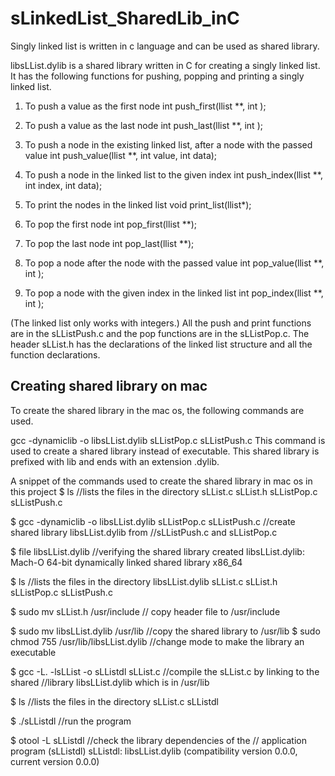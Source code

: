 # sLinkedList_SharedLib_inC
Singly linked list is written in c language and can be used as shared library.

libsLList.dylib is a shared library written in C for creating a singly linked list. It has the following functions for pushing, popping and printing a singly linked list.
1. To push a value as the first node
int push_first(llist **, int );

2. To push a value as the last node
int push_last(llist **, int );

3. To push a node in the existing linked list, after a node with the passed value
int push_value(llist **, int value, int data);

4. To push a node in the linked list to the given index
int push_index(llist **, int index, int data);

5. To print the nodes in the linked list 
void print_list(llist*);

6. To pop the first node
int pop_first(llist **);

7. To pop the last node
int pop_last(llist **);

8. To pop a node after the node with the passed value
int pop_value(llist **, int );

9. To pop a node with the given index in the linked list
int pop_index(llist **, int );

(The linked list only works with integers.)
All the push and print functions are in the sLListPush.c and the pop functions are in the sLListPop.c.
The header sLList.h has the declarations of the linked list structure and all the function declarations.

Creating shared library on mac
-------------------------------
To create the shared library in the mac os, the following commands are used.

gcc -dynamiclib -o libsLList.dylib sLListPop.c sLListPush.c
This command is used to create a shared library instead of executable. This shared library is prefixed with lib and ends with an extension .dylib. 

A snippet of the commands used to create the shared library in mac os in this project 
$ ls                                                            //lists the files in the directory
sLList.c	sLList.h	sLListPop.c	sLListPush.c

$ gcc -dynamiclib -o libsLList.dylib sLListPop.c sLListPush.c   //create shared library libsLList.dylib from                                                                       //sLListPush.c and sLListPop.c

$ file libsLList.dylib                                          //verifying the shared library created
libsLList.dylib: Mach-O 64-bit dynamically linked shared library x86_64

$ ls                                                            //lists the files in the directory
libsLList.dylib	sLList.c	sLList.h	sLListPop.c	sLListPush.c

$ sudo mv sLList.h /usr/include                                 // copy header file to /usr/include

$ sudo mv libsLList.dylib /usr/lib                              //copy the shared library to /usr/lib
$ sudo chmod 755 /usr/lib/libsLList.dylib                       //change mode to make the library an executable

$ gcc -L. -lsLList -o sLListdl sLList.c                         //compile the sLList.c by linking to the shared                                                                    //library libsLList.dylib which is in /usr/lib

$ ls                                                            //lists the files in the directory
sLList.c	sLListdl

$ ./sLListdl                                                    //run the program

$ otool -L sLListdl                                             //check the library dependencies of the                                                                            // application program (sLListdl)
sLListdl:
	libsLList.dylib (compatibility version 0.0.0, current version 0.0.0)
